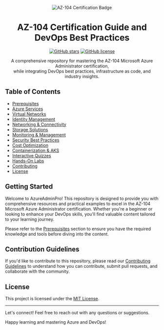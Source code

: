 <p align="center">
  <img src="insert_image_url_here" alt="AZ-104 Certification Badge">
</p>

<h1 align="center">AZ-104 Certification Guide and DevOps Best Practices</h1>

<p align="center">
  <a href="https://github.com/yourusername/AzureAdminPro/stargazers"><img alt="GitHub stars" src="https://img.shields.io/github/stars/yourusername/AzureAdminPro"></a>
  <a href="https://github.com/yourusername/AzureAdminPro/blob/main/LICENSE"><img alt="GitHub license" src="https://img.shields.io/github/license/yourusername/AzureAdminPro"></a>
</p>

<p align="center">
  A comprehensive repository for mastering the AZ-104 Microsoft Azure Administrator certification, <br>
  while integrating DevOps best practices, infrastructure as code, and industry insights.
</p>

## Table of Contents

- [Prerequisites](Prerequisites.md)
- [Azure Services](01_Azure_Services/Azure_Services.md)
- [Virtual Networks](02_Virtual_Networks/Virtual_Networks.md)
- [Identity Management](03_Identity_Management/Identity_Management.md)
- [Networking & Connectivity](04_Networking_Connectivity/Networking_Connectivity.md)
- [Storage Solutions](05_Storage_Solutions/Storage_Solutions.md)
- [Monitoring & Management](06_Monitoring_Management/Monitoring_Management.md)
- [Security Best Practices](07_Security_Best_Practices/Security_Best_Practices.md)
- [Cost Optimization](08_Cost_Optimization/Cost_Optimization.md)
- [Containerization & AKS](09_Containerization_AKS/Containerization_AKS.md)
- [Interactive Quizzes](10_Interactive_Quizzes/Quiz_01_Azure_Services.md)
- [Hands-On Labs](11_Hands-On_Labs/Lab_01_ARM_Template_Deployment.md)
- [Contributing](CONTRIBUTING.md)
- [License](LICENSE)

## Getting Started

Welcome to AzureAdminPro! This repository is designed to provide you with comprehensive resources and practical examples to excel in the AZ-104 Microsoft Azure Administrator certification. Whether you're a beginner or looking to enhance your DevOps skills, you'll find valuable content tailored to your learning journey.

Please refer to the [Prerequisites](Prerequisites.md) section to ensure you have the required knowledge and tools before diving into the content.

## Contribution Guidelines

If you'd like to contribute to this repository, please read our [Contributing Guidelines](CONTRIBUTING.md) to understand how you can contribute, submit pull requests, and collaborate with the community.

## License

This project is licensed under the [MIT License](LICENSE).

---

Let's connect! Feel free to reach out with any questions or suggestions.

Happy learning and mastering Azure and DevOps!
